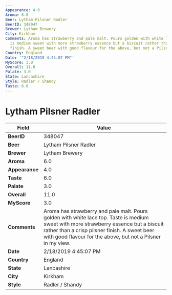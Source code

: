 ```yaml
---
Appearance: 4.0
Aroma: 6.0
Beer: Lytham Pilsner Radler
BeerID: 348047
Brewer: Lytham Brewery
City: Kirkham
Comments: Aroma has strawberry and pale malt. Pours golden with white lace top. Taste
  is medium sweet with more strawberry essence but a biscuit rather than a crisp pilsner
  finish. A sweet beer with good flavour for the above, but not a Pilsner in my view.
Country: England
Date: '"2/18/2019 4:45:07 PM"'
MyScore: 3.0
Overall: 11.0
Palate: 3.0
State: Lancashire
Style: Radler / Shandy
Taste: 6.0
---
```


# Lytham Pilsner Radler

| Field         | Value |
|---------------|-------|
| **BeerID** | 348047 |
| **Beer** | Lytham Pilsner Radler |
| **Brewer** | Lytham Brewery |
| **Aroma** | 6.0 |
| **Appearance** | 4.0 |
| **Taste** | 6.0 |
| **Palate** | 3.0 |
| **Overall** | 11.0 |
| **MyScore** | 3.0 |
| **Comments** | Aroma has strawberry and pale malt. Pours golden with white lace top. Taste is medium sweet with more strawberry essence but a biscuit rather than a crisp pilsner finish. A sweet beer with good flavour for the above, but not a Pilsner in my view. |
| **Date** | 2/18/2019 4:45:07 PM |
| **Country** | England |
| **State** | Lancashire |
| **City** | Kirkham |
| **Style** | Radler / Shandy |
